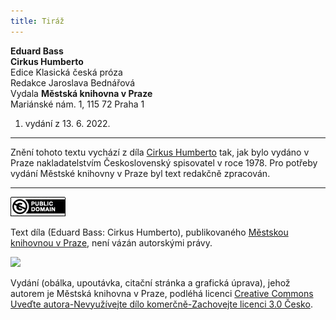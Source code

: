 ```yaml
---
title: Tiráž
---
```


**Eduard Bass**  
**Cirkus Humberto**  
Edice Klasická česká próza  
Redakce Jaroslava Bednářová  
Vydala **Městská knihovna v Praze**  
Mariánské nám. 1, 115 72 Praha 1  
1. vydání z 13. 6. 2022.

***

Znění tohoto textu vychází z díla [Cirkus Humberto](https://search.mlp.cz/cz/titul/cirkus-humberto/174425/) tak, jak bylo vydáno v Praze nakladatelstvím Československý spisovatel v roce 1978. Pro potřeby vydání Městské knihovny v Praze byl text redakčně zpracován.

***

[![](./resources/image001.jpg)](http://creativecommons.org/publicdomain/mark/1)

Text díla (Eduard Bass: Cirkus Humberto), publikovaného [Městskou knihovnou v Praze](http://www.mlp.cz/), není vázán autorskými právy.

![](../Images/image002.jpg)

Vydání (obálka, upoutávka, citační stránka a grafická úprava), jehož autorem je Městská knihovna v Praze, podléhá licenci [Creative Commons Uveďte autora-Nevyužívejte dílo komerčně-Zachovejte licenci 3.0 Česko](http://creativecommons.org/licenses/by-nc-sa/3.0/cz/).